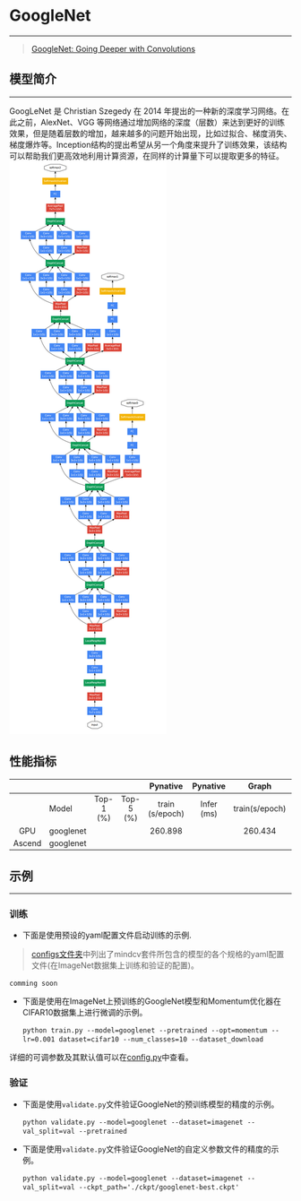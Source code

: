 # GoogleNet
***
> [GoogleNet: Going Deeper with Convolutions](https://arxiv.org/abs/1409.4842)

##  模型简介
***
GoogLeNet 是 Christian Szegedy 在 2014 年提出的一种新的深度学习网络。在此之前，AlexNet、VGG 等网络通过增加网络的深度（层数）来达到更好的训练效果，但是随着层数的增加，越来越多的问题开始出现，比如过拟合、梯度消失、梯度爆炸等。Inception结构的提出希望从另一个角度来提升了训练效果，该结构可以帮助我们更高效地利用计算资源，在同样的计算量下可以提取更多的特征。
![](GoogLeNet网络.jpg)

## 性能指标


|        |           |           |           |    Pynative     |  Pynative  |     Graph      |   Graph    |           |            |
| :----: | --------- | :-------: | :-------: | :-------------: | :--------: | :------------: | :--------: | :-------: | :--------: |
|        | Model     | Top-1 (%) | Top-5 (%) | train (s/epoch) | Infer (ms) | train(s/epoch) | Infer (ms) | Download  |   Config   |
|  GPU   | googlenet |           |           |     260.898     |            |    260.434     |            | [model]() | [config]() |
| Ascend | googlenet |           |           |                 |            |                |            |           |            |

## 示例

***

### 训练

- 下面是使用预设的yaml配置文件启动训练的示例.

> [configs文件夹](../../configs)中列出了mindcv套件所包含的模型的各个规格的yaml配置文件(在ImageNet数据集上训练和验证的配置)。

  ```shell
  comming soon
  ```

- 下面是使用在ImageNet上预训练的GoogleNet模型和Momentum优化器在CIFAR10数据集上进行微调的示例。

  ```shell
  python train.py --model=googlenet --pretrained --opt=momentum --lr=0.001 dataset=cifar10 --num_classes=10 --dataset_download
  ```

详细的可调参数及其默认值可以在[config.py](../../config.py)中查看。

### 验证

- 下面是使用`validate.py`文件验证GoogleNet的预训练模型的精度的示例。
  ```shell
  python validate.py --model=googlenet --dataset=imagenet --val_split=val --pretrained
  ```

- 下面是使用`validate.py`文件验证GoogleNet的自定义参数文件的精度的示例。

  ```shell
  python validate.py --model=googlenet --dataset=imagenet --val_split=val --ckpt_path='./ckpt/googlenet-best.ckpt'
  ```

